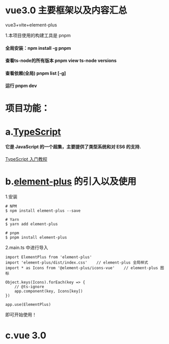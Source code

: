# vue3.0 主要框架以及内容汇总

vue3+vite+element-plus

1.本项目使用的构建工具是 pnpm

#### 全局安装：npm install -g pnpm

#### 查看ts-node的所有版本 pnpm view ts-node versions

#### 查看依赖(全局) pnpm list [-g]

#### 运行 pnpm dev

# 项目功能：

# a.[TypeScript](https://www.typescriptlang.org/docs/handbook/basic-types.html)

#### 它是 JavaScript 的一个超集，主要提供了类型系统和对 ES6 的支持.

[TypeScript 入门教程](https://ts.xcatliu.com/)

# b.[element-plus](https://element-plus.org/zh-CN/) 的引入以及使用

1.安装

````
# NPM
$ npm install element-plus --save

# Yarn
$ yarn add element-plus

# pnpm
$ pnpm install element-plus
````

2.main.ts 中进行导入

````
import ElementPlus from 'element-plus'
import 'element-plus/dist/index.css'    // element-plus 全局样式
import * as Icons from '@element-plus/icons-vue'    // element-plus 图标

Object.keys(Icons).forEach(key => {
    // @ts-ignore
    app.component(key, Icons[key])
})

app.use(ElementPlus)
````
即可开始使用！

# c.vue 3.0
